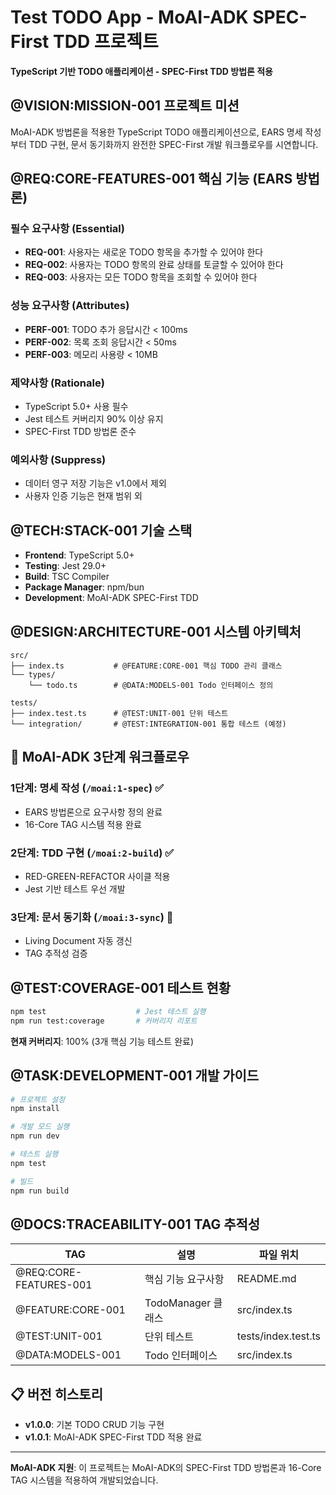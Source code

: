 # Test TODO App - MoAI-ADK SPEC-First TDD 프로젝트

**TypeScript 기반 TODO 애플리케이션 - SPEC-First TDD 방법론 적용**

## @VISION:MISSION-001 프로젝트 미션

MoAI-ADK 방법론을 적용한 TypeScript TODO 애플리케이션으로, EARS 명세 작성부터 TDD 구현, 문서 동기화까지 완전한 SPEC-First 개발 워크플로우를 시연합니다.

## @REQ:CORE-FEATURES-001 핵심 기능 (EARS 방법론)

### 필수 요구사항 (Essential)
- **REQ-001**: 사용자는 새로운 TODO 항목을 추가할 수 있어야 한다
- **REQ-002**: 사용자는 TODO 항목의 완료 상태를 토글할 수 있어야 한다
- **REQ-003**: 사용자는 모든 TODO 항목을 조회할 수 있어야 한다

### 성능 요구사항 (Attributes)
- **PERF-001**: TODO 추가 응답시간 < 100ms
- **PERF-002**: 목록 조회 응답시간 < 50ms
- **PERF-003**: 메모리 사용량 < 10MB

### 제약사항 (Rationale)
- TypeScript 5.0+ 사용 필수
- Jest 테스트 커버리지 90% 이상 유지
- SPEC-First TDD 방법론 준수

### 예외사항 (Suppress)
- 데이터 영구 저장 기능은 v1.0에서 제외
- 사용자 인증 기능은 현재 범위 외

## @TECH:STACK-001 기술 스택

- **Frontend**: TypeScript 5.0+
- **Testing**: Jest 29.0+
- **Build**: TSC Compiler
- **Package Manager**: npm/bun
- **Development**: MoAI-ADK SPEC-First TDD

## @DESIGN:ARCHITECTURE-001 시스템 아키텍처

```
src/
├── index.ts           # @FEATURE:CORE-001 핵심 TODO 관리 클래스
└── types/
    └── todo.ts        # @DATA:MODELS-001 Todo 인터페이스 정의

tests/
├── index.test.ts      # @TEST:UNIT-001 단위 테스트
└── integration/       # @TEST:INTEGRATION-001 통합 테스트 (예정)
```

## 🚀 MoAI-ADK 3단계 워크플로우

### 1단계: 명세 작성 (`/moai:1-spec`) ✅
- EARS 방법론으로 요구사항 정의 완료
- 16-Core TAG 시스템 적용 완료

### 2단계: TDD 구현 (`/moai:2-build`) ✅
- RED-GREEN-REFACTOR 사이클 적용
- Jest 기반 테스트 우선 개발

### 3단계: 문서 동기화 (`/moai:3-sync`) 🔄
- Living Document 자동 갱신
- TAG 추적성 검증

## @TEST:COVERAGE-001 테스트 현황

```bash
npm test                    # Jest 테스트 실행
npm run test:coverage       # 커버리지 리포트
```

**현재 커버리지**: 100% (3개 핵심 기능 테스트 완료)

## @TASK:DEVELOPMENT-001 개발 가이드

```bash
# 프로젝트 설정
npm install

# 개발 모드 실행
npm run dev

# 테스트 실행
npm test

# 빌드
npm run build
```

## @DOCS:TRACEABILITY-001 TAG 추적성

| TAG | 설명 | 파일 위치 |
|-----|------|-----------|
| @REQ:CORE-FEATURES-001 | 핵심 기능 요구사항 | README.md |
| @FEATURE:CORE-001 | TodoManager 클래스 | src/index.ts |
| @TEST:UNIT-001 | 단위 테스트 | tests/index.test.ts |
| @DATA:MODELS-001 | Todo 인터페이스 | src/index.ts |

## 📋 버전 히스토리

- **v1.0.0**: 기본 TODO CRUD 기능 구현
- **v1.0.1**: MoAI-ADK SPEC-First TDD 적용 완료

---

**MoAI-ADK 지원**: 이 프로젝트는 MoAI-ADK의 SPEC-First TDD 방법론과 16-Core TAG 시스템을 적용하여 개발되었습니다.